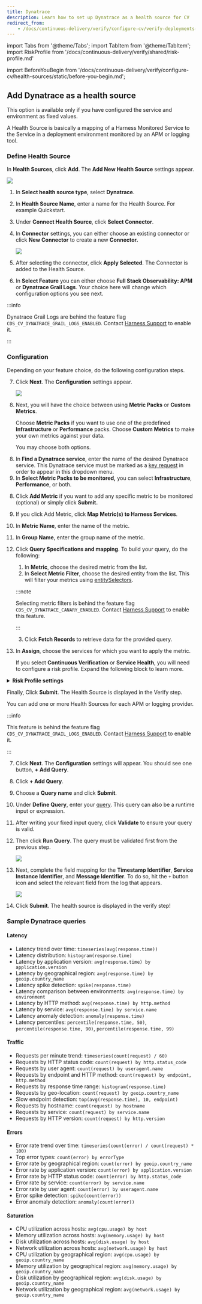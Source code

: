 ```yaml
---
title: Dynatrace
description: Learn how to set up Dynatrace as a health source for CV
redirect_from: 
    - /docs/continuous-delivery/verify/configure-cv/verify-deployments-with-dynatrace
---
```


import Tabs from '@theme/Tabs';
import TabItem from '@theme/TabItem';
import RiskProfile from '/docs/continuous-delivery/verify/shared/risk-profile.md'

import BeforeYouBegin from '/docs/continuous-delivery/verify/configure-cv/health-sources/static/before-you-begin.md';

<BeforeYouBegin />

## Add Dynatrace as a health source

This option is available only if you have configured the service and environment as fixed values.

A Health Source is basically a mapping of a Harness Monitored Service to the Service in a deployment environment monitored by an APM or logging tool.

### Define Health Source

In **Health Sources**, click **Add**. The **Add New Health Source** settings appear.

![](./static/verify-deployments-with-dynatrace-14.png)

1. In **Select health source type**, select **Dynatrace**.
2. In **Health Source Name**, enter a name for the Health Source. For example Quickstart.
3. Under **Connect Health Source**, click **Select Connector**.
4. In **Connector** settings, you can either choose an existing connector or click **New Connector** to create a new **Connector.**
   
   ![](./static/verify-deployments-with-dynatrace-15.png)

5. After selecting the connector, click **Apply Selected**. The Connector is added to the Health Source.
6. In **Select Feature** you can either choose **Full Stack Observability: APM** or **Dynatrace Grail Logs**. Your choice here will change which configuration options you see next. 

:::info

Dynatrace Grail Logs are behind the feature flag `CDS_CV_DYNATRACE_GRAIL_LOGS_ENABLED`. Contact [Harness Support](mailto:support@harness.io) to enable it.

:::

### Configuration

Depending on your feature choice, do the following configuration steps.

<Tabs>
<TabItem value="Full Stack Observability: APM">

7. Click **Next**. The **Configuration** settings appear.
      
   ![](./static/verify-deployments-with-dynatrace-16.png)

8. Next, you will have the choice between using **Metric Packs** or **Custom Metrics**. 

    Choose **Metric Packs** if you want to use one of the predefined **Infrastructure** or **Performance** packs. Choose **Custom Metrics** to make your own metrics against your data.

    You may choose both options.

<Tabs>
<TabItem value="Metric Packs">

8. In **Find a Dynatrace service**, enter the name of the desired Dynatrace service. This Dynatrace service must be marked as a [key request](https://docs.dynatrace.com/docs/observe/applications-and-microservices/services/analysis/monitor-key-requests) in order to appear in this dropdown menu.
9. In **Select Metric Packs to be monitored,** you can select **Infrastructure**, **Performance**, or both.

</TabItem>
<TabItem value="Custom Metrics">

8. Click **Add Metric** if you want to add any specific metric to be monitored (optional) or simply click **Submit.**
9. If you click Add Metric, click **Map Metric(s) to Harness Services**.
10. In **Metric Name**, enter the name of the metric.
11. In **Group Name**, enter the group name of the metric.
12. Click **Query Specifications and mapping**. To build your query, do the following: 
    1. In **Metric**, choose the desired metric from the list.
    2. In **Select Metric Filter**, choose the desired entity from the list. This will filter your metrics using [entitySelectors](https://docs.dynatrace.com/docs/discover-dynatrace/references/dynatrace-api/environment-api/entity-v2/entity-selector).

    :::note

    Selecting metric filters is behind the feature flag `CDS_CV_DYNATRACE_CANARY_ENABLED`. Contact [Harness Support](mailto:support@harness.io) to enable this feature.

    :::

    3. Click **Fetch Records** to retrieve data for the provided query.
13. In **Assign**, choose the services for which you want to apply the metric.
    
    If you select **Continuous Verification** or **Service Health**, you will need to configure a risk profile. Expand the following block to learn more. 

   <details>
   <summary><b>Risk Profile settings</b></summary>
   
   <RiskProfile />

For Dynatrace, the only possible values of the SII are your entity selectors. 
    :::note

    The ability to set a SII is behind the feature flag `CDS_CV_DYNATRACE_CANARY_ENABLED`. Contact [Harness Support](mailto:support@harness.io) to enable this feature.
    
    :::
   </details>

</TabItem>
</Tabs>

Finally, Click **Submit**. The Health Source is displayed in the Verify step.

You can add one or more Health Sources for each APM or logging provider.

</TabItem>
<TabItem value="Dynatrace Grail Logs">

:::info

This feature is behind the feature flag `CDS_CV_DYNATRACE_GRAIL_LOGS_ENABLED`. Contact [Harness Support](mailto:support@harness.io) to enable it.

:::

7. Click **Next**. The **Configuration** settings will appear. You should see one button, **+ Add Query**.
8. Click **+ Add Query**.
9. Choose a **Query name** and click **Submit**.
10. Under **Define Query**, enter your [query](https://docs.dynatrace.com/docs/discover-dynatrace/references/dynatrace-query-language). This query can also be a runtime input or expression.
11. After writing your fixed input query, click **Validate** to ensure your query is valid.
12. Then click **Run Query**. The query must be validated first from the previous step. 

    ![](./static/verify-deployment-dynatrace-grail-1.png)

13. Next, complete the field mapping for the **Timestamp Identifier**, **Service Instance Identifier**, and **Message Identifier**. To do so, hit the `+` button icon and select the relevant field from the log that appears. 

    ![](./static/field-mapping.png)

14. Click **Submit**. The health source is displayed in the verify step!

</TabItem>
</Tabs>

### Sample Dynatrace queries

#### Latency

- Latency trend over time: `timeseries(avg(response.time))`
- Latency distribution: `histogram(response.time)`  
- Latency by application version: `avg(response.time) by application.version`  
- Latency by geographical region: `avg(response.time) by geoip.country_name`
- Latency spike detection: `spike(response.time)`
- Latency comparison between environments: `avg(response.time) by environment`  
- Latency by HTTP method: `avg(response.time) by http.method`  
- Latency by service: `avg(response.time) by service.name`  
- Latency anomaly detection: `anomaly(response.time)`
- Latency percentiles: `percentile(response.time, 50)`, `percentile(response.time, 90)`, `percentile(response.time, 99)`

#### Traffic

- Requests per minute trend: `timeseries(count(request) / 60)`
- Requests by HTTP status code: `count(request) by http.status_code`
- Requests by user agent: `count(request) by useragent.name`
- Requests by endpoint and HTTP method: `count(request) by endpoint, http.method`
- Requests by response time range: `histogram(response.time)`
- Requests by geo-location: `count(request) by geoip.country_name`
- Slow endpoint detection: `top(avg(response.time), 10, endpoint)`
- Requests by hostname: `count(request) by hostname`
- Requests by service: `count(request) by service.name`
- Requests by HTTP version: `count(request) by http.version` 

#### Errors

- Error rate trend over time: `timeseries(count(error) / count(request) * 100)`
- Top error types: `count(error) by errorType`
- Error rate by geographical region: `count(error) by geoip.country_name`
- Error rate by application version: `count(error) by application.version`
- Error rate by HTTP status code: `count(error) by http.status_code`
- Error rate by service: `count(error) by service.name`
- Error rate by user agent: `count(error) by useragent.name`
- Error spike detection: `spike(count(error))`
- Error anomaly detection: `anomaly(count(error))`

#### Saturation

- CPU utilization across hosts: `avg(cpu.usage) by host`
- Memory utilization across hosts: `avg(memory.usage) by host`
- Disk utilization across hosts: `avg(disk.usage) by host`
- Network utilization across hosts: `avg(network.usage) by host`
- CPU utilization by geographical region: `avg(cpu.usage) by geoip.country_name`
- Memory utilization by geographical region: `avg(memory.usage) by geoip.country_name`
- Disk utilization by geographical region: `avg(disk.usage) by geoip.country_name`
- Network utilization by geographical region: `avg(network.usage) by geoip.country_name`

